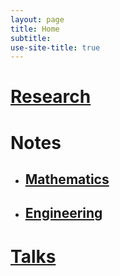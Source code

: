 ```yaml
---
layout: page
title: Home
subtitle: 
use-site-title: true
---
```


# [Research](https://somphene.github.io/research/)
# Notes
* ## [Mathematics](https://somphene.github.io/notes/math/)  
* ## [Engineering](https://somphene.github.io/notes/engineering/)

# [Talks](https://somphene.github.io/notes/talks/)   
